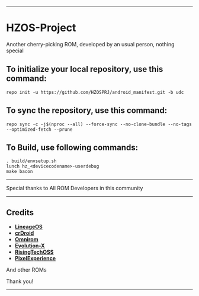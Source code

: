 ---------------------------------------------------------------------------------------------------------
HZOS-Project
====================
Another cherry-picking ROM, developed by an usual person, nothing special


To initialize your local repository, use this command:
-----------------------------------------------------

    repo init -u https://github.com/HZOSPRJ/android_manifest.git -b udc

To sync the repository, use this command:
-----------------------------------------

    repo sync -c -j$(nproc --all) --force-sync --no-clone-bundle --no-tags --optimized-fetch --prune

To Build, use following commands:
---------------------------------
    
    . build/envsetup.sh
    lunch hz_<devicecodename>-userdebug
    make bacon

---------------------------------------------------------------------------------------------------------

Special thanks to All ROM Developers in this community

---------------------------------------------------------------------------------------------------------

Credits
---------------
* [**LineageOS**](https://github.com/LineageOS)
* [**crDroid**](https://github.com/crdroidandroid)
* [**Omnirom**](https://github.com/omnirom)
* [**Evolution-X**](https://github.com/Evolution-X)
* [**RisingTechOSS**](https://github.com/RisingTechOSS)
* [**PixelExperience**](https://github.com/PixelExperience)

And other ROMs 

Thank you!

---------------